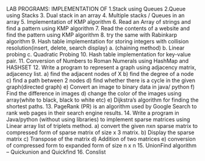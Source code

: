 LAB PROGRAMS:
IMPLEMENTATION OF
1.Stack using Queues
2.Queue using Stacks
3. Dual stack in an array
4. Multiple stacks / Queues in an array
5. Implementation of KMP algorithm
6. Read an Array of strings and find a pattern using KMP algorithm
7. Read the contents of a website and find the pattern using KMP algorithm
8. try the same with Rabinkarp algorithm
9. Hash table implementation for storing integers with collision resolution(insert, delete, search
display)
  a. (chaining method)
  b. Linear probing
  c. Quadratic Probing
10. Hash table implementation for key-value pair.
11. Conversion of Numbers to Roman Numerals using HashMap and HASHSET
12. Write a program to represent a graph using adjacency matrix, adjacency list.
  a) find the adjacent nodes of X
  b) find the degree of a node
  c) find a path between 2 nodes
  d) find whether there is a cycle in the given graph(directed graph)
  e) Convert an image to binary data in java/ python
  f) Find the difference in images
  d) change the color of the images using array(white to black, black to white etc)
  e) Dijkstra’s algorithm for finding the shortest paths.
13. PageRank (PR) is an algorithm used by Google Search to rank web pages in their search engine results.
14. Write a program in Java/python (without using libraries) to implement sparse matrices using Linear array list of triplets method.
  a) convert the given nxn sparse matrix to compressed form of sparse matrix of size x 3 matrix.
  b) Display the sparse matrix
  c) Transpose of the matrix
  d) Addition of two matrices
  e) conversion of compressed form to expanded form of size n x n
15. UnionFind algorithm – Quickunion and Quickfind
16. Conslist
